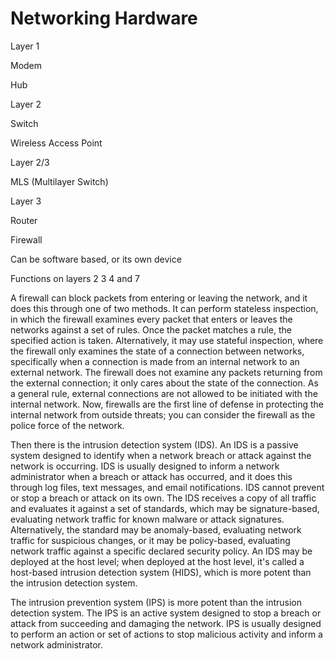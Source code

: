 # Networking Hardware

Layer 1

Modem

Hub



Layer 2

Switch

Wireless Access Point



Layer 2/3

MLS (Multilayer Switch)



Layer 3

Router





Firewall

Can be software based, or its own device



Functions on layers 2 3 4 and 7

A firewall can block packets from entering or leaving the network, and it does this through one of two methods. It can perform stateless inspection, in which the firewall examines every packet that enters or leaves the networks against a set of rules. Once the packet matches a rule, the specified action is taken. Alternatively, it may use stateful inspection, where the firewall only examines the state of a connection between networks, specifically when a connection is made from an internal network to an external network. The firewall does not examine any packets returning from the external connection; it only cares about the state of the connection. As a general rule, external connections are not allowed to be initiated with the internal network. Now, firewalls are the first line of defense in protecting the internal network from outside threats; you can consider the firewall as the police force of the network.

Then there is the intrusion detection system (IDS). An IDS is a passive system designed to identify when a network breach or attack against the network is occurring. IDS is usually designed to inform a network administrator when a breach or attack has occurred, and it does this through log files, text messages, and email notifications. IDS cannot prevent or stop a breach or attack on its own. The IDS receives a copy of all traffic and evaluates it against a set of standards, which may be signature-based, evaluating network traffic for known malware or attack signatures. Alternatively, the standard may be anomaly-based, evaluating network traffic for suspicious changes, or it may be policy-based, evaluating network traffic against a specific declared security policy. An IDS may be deployed at the host level; when deployed at the host level, it's called a host-based intrusion detection system (HIDS), which is more potent than the intrusion detection system.

The intrusion prevention system (IPS) is more potent than the intrusion detection system. The IPS is an active system designed to stop a breach or attack from succeeding and damaging the network. IPS is usually designed to perform an action or set of actions to stop malicious activity and inform a network administrator.

